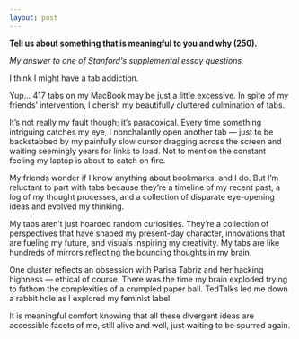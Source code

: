 ```yaml
---
layout: post
---
```


**Tell us about something that is meaningful to you and why (250).**

_My answer to one of Stanford's supplemental essay questions._

I think I might have a tab addiction. 

Yup... 417 tabs on my MacBook may be just a little excessive. In spite of my friends’ intervention, I cherish my beautifully cluttered culmination of tabs.

It’s not really my fault though; it’s paradoxical. Every time something intriguing catches my eye, I nonchalantly open another tab — just to be backstabbed by my painfully slow cursor dragging across the screen and waiting seemingly years for links to load. Not to mention the constant feeling my laptop is about to catch on fire.

My friends wonder if I know anything about bookmarks, and I do. But I’m reluctant to part with tabs because they’re a timeline of my recent past, a log of my thought processes, and a collection of disparate eye-opening ideas and evolved my thinking.

My tabs aren’t just hoarded random curiosities. They’re a collection of perspectives that have shaped my present-day character, innovations that are fueling my future, and visuals inspiring my creativity. My tabs are like hundreds of mirrors reflecting the bouncing thoughts in my brain. 

One cluster reflects an obsession with Parisa Tabriz and her hacking highness — ethical of course. There was the time my brain exploded trying to fathom the complexities of a crumpled paper ball. TedTalks led me down a rabbit hole as I explored my feminist label.

It is meaningful comfort knowing that all these divergent ideas are accessible facets of me, still alive and well, just waiting to be spurred again.
